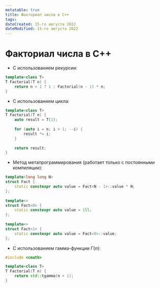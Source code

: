 ```yaml
---
metatable: true
title: Факториал числа в C++
tags:
dateCreated: 15-го августа 2022
dateModified: 15-го августа 2022
---
```

# Факториал числа в C++

- С использованием рекурсии:

```cpp
template<class T>  
T Factorial(T n) {  
    return n < 1 ? 1 : Factorial(n - 1) * n;  
}
```

-  С использованием цикла:

```cpp
template<class T>  
T Factorial(T n) {  
    auto result = T{1};  
  
    for (auto i = n; i > 1; --i) {  
        result *= i;  
    }  
  
    return result;  
}
```

- Метод метапрограммирования (работает только с постоянными компиляции):

```cpp
template<long long N>  
struct Fact {  
    static constexpr auto value = Fact<N - 1>::value * N;  
};  
  
template<>  
struct Fact<0> {  
    static constexpr auto value = 1ll;  
};  
  
template<>  
struct Fact<1> {  
    static constexpr auto value = Fact<0>::value;  
};
```

- С использованием гамма-функции $\Gamma(n)$:

```cpp
#include <cmath>

template<class T>  
T Factorial(T n) {  
    return std::tgamma(n + 1);
}
```
